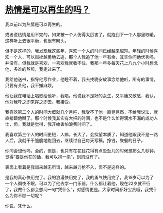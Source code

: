 # [热情是可以再生的吗？](https://github.com/platojobs/SFLOG/issues/321)

我以前以为热情是可以再生的。

或者说热情是用不完的，如果被一个人伤得太厉害了，就跑到下一个人那里取暖。这样听上去很平衡，也很有盼头。

但不是这样的，我发现我这些年，喜欢一个人的时间已经越来越短。年轻的时候喜欢一个人，可以越挫越勇地去追，那个人我追了他一年有余，其实你问他优秀吗，并没有，但我就是喜欢，一喜欢我就收不住，我那一年多每天花上八九个小时想念他，多难的熬煎，我走过来了。

我给他送书，指导他写作业，他睡不着，我去找晚安故事念给他听，所有的事情，只要有关他，我不嫌麻烦。

他让我在电话上唱歌给他听，我唱。他说我不是好的女生，又平庸又敏感，我认。他对我呼之即来挥之即去，我接受。

我喜欢第二个人的时间大概就几个月吧，我受不了他一直晃晃然，不给我说法，就直接跟他掰了。那个时候我其实有大把的时间，也不是什么忙得滴水不漏的成功人士，但，我就是觉得，我开始害怕浪费时间了。

我喜欢第三个人的时间更短，人嘛，长大了，会探望本质了，知道他跟我不是一路人后，我就干干脆脆地跑回去，继续过自己每天写稿，挣钱，聚餐的日子。

你问会想他吗，会的，但是，也只有在花钱花得有点没劲儿的时候想那么几秒钟，觉得“要是他在的话，我可以抱一抱”，别的没有了。

表面上看着是我越来越无所谓，越来越刀枪不入，但不是这样的。

是我的真心快用完了。我的浪漫快用完了，我的勇气快用完了，我18岁可以为了一个人彻夜不眠，可以为了他去学一门乐器，什么都让着他，现在22岁就不行了，我做什么都会想问一句“凭什么”，对感情更是。大家时间都好宝贵哦，我凭什么为你不顾一切呢？

你说，凭什么。